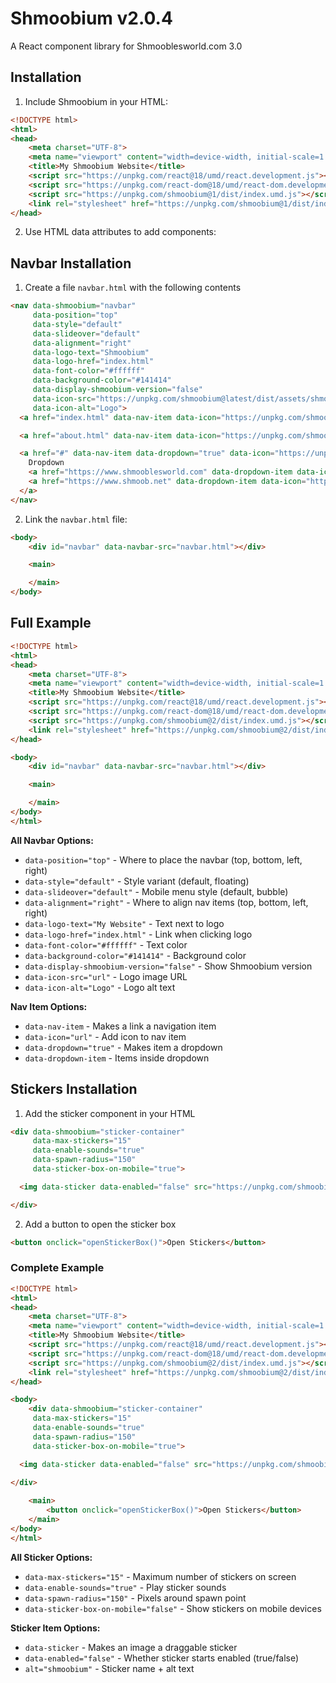 # Shmoobium v2.0.4

A React component library for Shmooblesworld.com 3.0

## Installation

1. Include Shmoobium in your HTML:
```html
<!DOCTYPE html>
<html>
<head>
    <meta charset="UTF-8">
    <meta name="viewport" content="width=device-width, initial-scale=1.0">
    <title>My Shmoobium Website</title>
    <script src="https://unpkg.com/react@18/umd/react.development.js"></script>
    <script src="https://unpkg.com/react-dom@18/umd/react-dom.development.js"></script>
    <script src="https://unpkg.com/shmoobium@1/dist/index.umd.js"></script>
    <link rel="stylesheet" href="https://unpkg.com/shmoobium@1/dist/index.css">
</head>
```

2. Use HTML data attributes to add components:

## Navbar Installation

1. Create a file `navbar.html` with the following contents

```html
<nav data-shmoobium="navbar"
     data-position="top"
     data-style="default"
     data-slideover="default"
     data-alignment="right"
     data-logo-text="Shmoobium"
     data-logo-href="index.html"
     data-font-color="#ffffff"
     data-background-color="#141414"
     data-display-shmoobium-version="false"
     data-icon-src="https://unpkg.com/shmoobium@latest/dist/assets/shmoobium.webp"
     data-icon-alt="Logo">
  <a href="index.html" data-nav-item data-icon="https://unpkg.com/shmoobium@latest/dist/assets/shmoobium.webp">Home</a>

  <a href="about.html" data-nav-item data-icon="https://unpkg.com/shmoobium@latest/dist/assets/shmoobium.webp">About</a>

  <a href="#" data-nav-item data-dropdown="true" data-icon="https://unpkg.com/shmoobium@latest/dist/assets/shmoobium.webp">
    Dropdown
    <a href="https://www.shmooblesworld.com" data-dropdown-item data-icon="https://unpkg.com/shmoobium@latest/dist/assets/shmoobium.webp">Shmooblesworld.com</a>
    <a href="https://www.shmoob.net" data-dropdown-item data-icon="https://unpkg.com/shmoobium@latest/dist/assets/shmoobium.webp">Shmoob.net</a>
  </a>
</nav>
```

2. Link the `navbar.html` file:

```html
<body>
    <div id="navbar" data-navbar-src="navbar.html"></div> 

    <main>

    </main>
</body>
```

## Full Example

```html
<!DOCTYPE html>
<html>
<head>
    <meta charset="UTF-8">
    <meta name="viewport" content="width=device-width, initial-scale=1.0">
    <title>My Shmoobium Website</title>
    <script src="https://unpkg.com/react@18/umd/react.development.js"></script>
    <script src="https://unpkg.com/react-dom@18/umd/react-dom.development.js"></script>
    <script src="https://unpkg.com/shmoobium@2/dist/index.umd.js"></script>
    <link rel="stylesheet" href="https://unpkg.com/shmoobium@2/dist/index.css">
</head>

<body>
    <div id="navbar" data-navbar-src="navbar.html"></div> 

    <main>

    </main>
</body>
</html>
```

**All Navbar Options:**
- `data-position="top"` - Where to place the navbar (top, bottom, left, right)
- `data-style="default"` - Style variant (default, floating)
- `data-slideover="default"` - Mobile menu style (default, bubble)
- `data-alignment="right"` - Where to align nav items (top, bottom, left, right)
- `data-logo-text="My Website"` - Text next to logo
- `data-logo-href="index.html"` - Link when clicking logo
- `data-font-color="#ffffff"` - Text color
- `data-background-color="#141414"` - Background color
- `data-display-shmoobium-version="false"` - Show Shmoobium version
- `data-icon-src="url"` - Logo image URL
- `data-icon-alt="Logo"` - Logo alt text

**Nav Item Options:**
- `data-nav-item` - Makes a link a navigation item
- `data-icon="url"` - Add icon to nav item
- `data-dropdown="true"` - Makes item a dropdown
- `data-dropdown-item` - Items inside dropdown

## Stickers Installation

1. Add the sticker component in your HTML

```html
<div data-shmoobium="sticker-container"
     data-max-stickers="15"
     data-enable-sounds="true"
     data-spawn-radius="150"
     data-sticker-box-on-mobile="true">

  <img data-sticker data-enabled="false" src="https://unpkg.com/shmoobium@latest/dist/assets/shmoobium.webp" alt="Shmoobium">

</div>
```

2. Add a button to open the sticker box

```html
<button onclick="openStickerBox()">Open Stickers</button>
```

### Complete Example


```html
<!DOCTYPE html>
<html>
<head>
    <meta charset="UTF-8">
    <meta name="viewport" content="width=device-width, initial-scale=1.0">
    <title>My Shmoobium Website</title>
    <script src="https://unpkg.com/react@18/umd/react.development.js"></script>
    <script src="https://unpkg.com/react-dom@18/umd/react-dom.development.js"></script>
    <script src="https://unpkg.com/shmoobium@2/dist/index.umd.js"></script>
    <link rel="stylesheet" href="https://unpkg.com/shmoobium@2/dist/index.css">
</head>

<body>
    <div data-shmoobium="sticker-container"
     data-max-stickers="15"
     data-enable-sounds="true"
     data-spawn-radius="150"
     data-sticker-box-on-mobile="true">

  <img data-sticker data-enabled="false" src="https://unpkg.com/shmoobium@latest/dist/assets/shmoobium.webp" alt="Shmoobium">
  
</div>

    <main>
        <button onclick="openStickerBox()">Open Stickers</button>
    </main>
</body>
</html>
```

**All Sticker Options:**
- `data-max-stickers="15"` - Maximum number of stickers on screen
- `data-enable-sounds="true"` - Play sticker sounds
- `data-spawn-radius="150"` - Pixels around spawn point
- `data-sticker-box-on-mobile="false"` - Show stickers on mobile devices

**Sticker Item Options:**
- `data-sticker` - Makes an image a draggable sticker
- `data-enabled="false"` - Whether sticker starts enabled (true/false)
- `alt="shmoobium"` - Sticker name + alt text